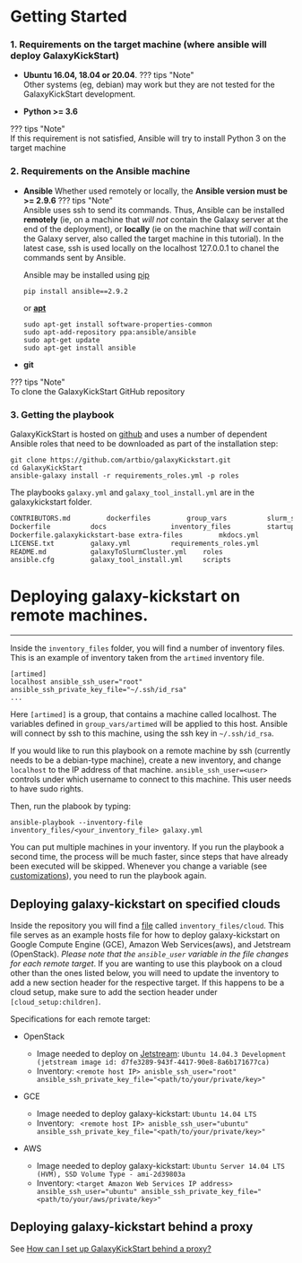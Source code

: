 # Getting Started

### 1. Requirements on the target machine (where ansible will deploy GalaxyKickStart)

- **Ubuntu 16.04, 18.04 or 20.04**.
??? tips "Note"    
    Other systems (eg, debian) may work but they are not tested for the GalaxyKickStart
    development.

- **Python >= 3.6**

??? tips "Note"    
    If this requirement is not satisfied, Ansible will try to install Python 3 on the
    target machine

### 2. Requirements on the Ansible machine

- **Ansible**
Whether used remotely or locally, the **Ansible version must be >= 2.9.6**
??? tips "Note"    
    Ansible uses ssh to send its commands. Thus, Ansible can be installed **remotely** (ie, on a
    machine that *will not* contain the Galaxy server at the end of the deployment), or **locally**
    (ie on the machine that *will* contain the Galaxy server, also called the target machine in
    this tutorial). In the latest case, ssh is used locally on the localhost 127.0.0.1 to chanel
    the commands sent by Ansible.
    
    Ansible may be installed using [pip](https://pip.pypa.io/en/stable/installing/)
    ```
    pip install ansible==2.9.2
    ```
    or **[apt](https://help.ubuntu.com/community/AptGet/Howto)**
    ```
    sudo apt-get install software-properties-common
    sudo apt-add-repository ppa:ansible/ansible
    sudo apt-get update
    sudo apt-get install ansible
    ```

    
- **git**
    
??? tips "Note"    
    To clone the GalaxyKickStart GitHub repository


### 3. Getting the playbook

[//]: # (TODO: Once we do releases, we include the submodules and hence users can just download the playbook without git)

GalaxyKickStart is hosted on
[github](https://github.com/ARTbio/GalaxyKickStart.git) and uses a number of
dependent Ansible roles that need to be downloaded as part of the installation
step:

```
git clone https://github.com/artbio/galaxyKickstart.git
cd GalaxyKickStart
ansible-galaxy install -r requirements_roles.yml -p roles
```

The playbooks `galaxy.yml` and `galaxy_tool_install.yml` are in the galaxykickstart folder.
```bash
CONTRIBUTORS.md			dockerfiles			group_vars			slurm_slave_node.yml
Dockerfile			docs				inventory_files			startup.sh
Dockerfile.galaxykickstart-base	extra-files			mkdocs.yml			templates
LICENSE.txt			galaxy.yml			requirements_roles.yml
README.md			galaxyToSlurmCluster.yml	roles
ansible.cfg			galaxy_tool_install.yml		scripts
```

# Deploying galaxy-kickstart on remote machines.
----

Inside the `inventory_files` folder, you will find a number of inventory files.
This is an example of inventory taken from the `artimed` inventory file.

```
[artimed]
localhost ansible_ssh_user="root" ansible_ssh_private_key_file="~/.ssh/id_rsa"
...
```

Here `[artimed]` is a group, that contains a machine called localhost.
The variables defined in `group_vars/artimed` will be applied to this host.
Ansible will connect by ssh to this machine, using the ssh key in `~/.ssh/id_rsa`.

If you would like to run this playbook on a remote machine by ssh (currently needs to be a debian-type machine),
create a new inventory, and change `localhost` to the IP address of that machine.
`ansible_ssh_user=<user>` controls under which username to connect to this machine.
This user needs to have sudo rights.

Then, run the plabook by typing:
```
ansible-playbook --inventory-file inventory_files/<your_inventory_file> galaxy.yml
```

You can put multiple machines in your inventory.
If you run the playbook a second time, the process will be much faster, since steps that have already been executed will be skipped.
Whenever you change a variable (see [customizations](customizations.md)), you need to run the playbook again.

## Deploying galaxy-kickstart on specified clouds

Inside the repository you will find a [file](https://github.com/ARTbio/GalaxyKickStart/tree/master/inventory_files/cloud)
called `inventory_files/cloud`. This file serves as an example hosts file for
how to deploy galaxy-kickstart on Google Compute Engine (GCE),  Amazon Web
Services(aws), and Jetstream (OpenStack). *Please note that the `ansible_user`
variable in the file changes for each remote target*. If you are wanting to use
this playbook on a cloud other than the ones listed  below, you will need to
update the inventory to add a new section header for the respective target. If
this happens to be a cloud setup, make sure to add the section header under
`[cloud_setup:children]`.

Specifications for each remote target:

* OpenStack
    * Image needed to deploy on [Jetstream](http://jetstream-cloud.org/):
        `Ubuntu 14.04.3 Development (jetstream image id: d7fe3289-943f-4417-90e8-8a6b171677ca)`
    *  Inventory: `<remote host IP> anisble_ssh_user="root" ansible_ssh_private_key_file="<path/to/your/private/key>"`

* GCE
    * Image needed to deploy galaxy-kickstart: `Ubuntu 14.04 LTS`
    * Inventory: ` <remote host IP> anisble_ssh_user="ubuntu" ansible_ssh_private_key_file="<path/to/your/private/key>"`

* AWS
    * Image needed to deploy galaxy-kickstart: `Ubuntu Server 14.04 LTS (HVM), SSD Volume Type - ami-2d39803a`
    * Inventory: `<target Amazon Web Services IP address> ansible_ssh_user="ubuntu" ansible_ssh_private_key_file="<path/to/your/aws/private/key>"`

## Deploying galaxy-kickstart behind a proxy

See [How can I set up GalaxyKickStart behind a proxy?](faq.md)
